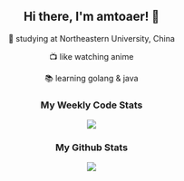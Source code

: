 <div align="center"><h2>Hi there, I'm amtoaer! 👋</h2></div>

<p align="center">🏫 studying at Northeastern University, China</p>
<p align="center">📺 like watching anime</p>
<p align="center">📚 learning golang & java</p>

<div align="center">
    <h3>
        My Weekly Code Stats
    </h3>
</div>
<div align="center">
   <img src="https://github-readme-stats.vercel.app/api/wakatime?username=amtoaer&hide_border=true&theme=buefy">
</div>
<div align="center">
    <h3>
        My Github Stats
    </h3>
</div>
<div align="center">
    <img src="https://github-readme-stats.vercel.app/api?username=amtoaer&show_icons=true&hide_border=true&theme=buefy">
</div>



